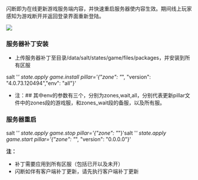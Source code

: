 闪断即为在线更新游戏服务端内容，并快速重启服务器使内容生效。期间线上玩家感知为游戏断开并返回登录界面重新登陆。

![](https://cdn.nlark.com/yuque/0/2024/png/43288467/1713175129871-592c2ea9-69b7-4e7f-83d9-23229f03e5fd.png)

### 服务器补丁安装
+ 上传服务器补丁至目录/data/salt/states/game/files/packages，并安装到所有区服

salt '*' state.apply game.install pillar='{"zone": "*", "version": "4.0.73.120494","env": "all"}'

+ 注：## 其中env的参数有三个，分别为zones,wait,all，分别代表更新pillar文件中的zones段的游戏服，和zones_wait段的备服，以及所有服。

### 服务器重启
salt '*' state.apply game.stop pillar='{"zone": "*"}'salt '*' state.apply game.start pillar='{"zone": "*", "version": "0.0.0.0"}'

**注：**

+ 补丁需要应用到所有区服（包括已开以及未开）
+ 闪断如伴有客户端补丁更新，请先执行客户端补丁更新


